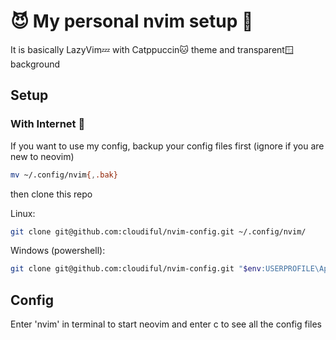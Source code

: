 # 😈 My personal nvim setup 🔧

It is basically LazyVim💤 with Catppuccin🐱 theme and transparent🪟 background

## Setup

### With Internet 🛜

If you want to use my config, backup your config files first
(ignore if you are new to neovim)

```bash
mv ~/.config/nvim{,.bak}
```

then clone this repo

Linux:

```bash
git clone git@github.com:cloudiful/nvim-config.git ~/.config/nvim/
```

Windows (powershell):

```bash
git clone git@github.com:cloudiful/nvim-config.git "$env:USERPROFILE\AppData\Local\nvim"
```

## Config

Enter 'nvim' in terminal to start neovim and enter c to see all the config files
